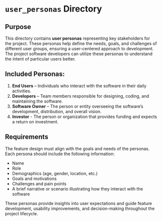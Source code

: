 # `user_personas` Directory  

## Purpose
This directory contains **user personas** representing key stakeholders for the project. These personas help define the needs, goals, and challenges of different user groups, ensuring a user-centered approach to development. The project software developers can utilize these personas to understand the intent of particular users better. 

## Included Personas:  
1. **End Users** – Individuals who interact with the software in their daily activities.  
2. **Developers** – Team members responsible for designing, coding, and maintaining the software.  
3. **Software Owner** – The person or entity overseeing the software’s development, distribution, and overall vision.
3. **Investor** - The person or organization that provides funding and expects a return on investment.

## Requirements
The feature design must align with the goals and needs of the personas. Each persona should include the following information:
- Name
- Role
- Demographics (age, gender, location, etc.)
- Goals and motivations
- Challenges and pain points
- A brief narrative or scenario illustrating how they interact with the software

These personas provide insights into user expectations and guide feature development, usability improvements, and decision-making throughout the project lifecycle.

